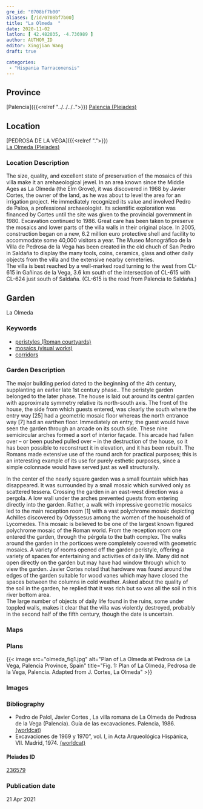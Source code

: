 ```yaml
---
gre_id: "0708bf7b00"
aliases: [/id/0708bf7b00]
title: "La Olmeda  "
date: 2020-11-02
latlon: [ 42.482035, -4.736989 ]
author: AUTHOR_ID
editor: Xingjian Wang
draft: true

categories:
 - "Hispania Tarraconensis"
---
```


## Province

[Palencia]({{<relref "../../../..">}})
[Palencia (Pleiades)](https://pleiades.stoa.org/places/236591)

<!--### Province Description-->


## Location

[PEDROSA DE LA VEGA]({{<relref ".">}}) \
[La Olmeda (Pleiades)](https://pleiades.stoa.org/places/236579)

### Location Description
The size, quality, and excellent state of preservation of the mosaics of this villa make it an arehaeological jewel.  In an area known since the Middle Ages as La Olmeda (the Elm Grove), it was discovered in 1968 by Javier Cortes, the owner of the land, as he was about to level the area for an irrigation project.  He immediately recognized its value and involved Pedro de Paloa, a professional archaeologist. Its scientific exploration was financed by Cortes until the site was given to the provincial government  in 1980.  Excavation continued to 1986.  Great care has been taken to preserve the mosaics and lower parts of the villa walls in their original place.  In 2005, construction began on a new, 6.2 million euro protective shell and facility to accommodate some 40,000 visitors a year.  The Museo Monográfico de la Villa de Pedrosa de la Vega has been created in the old chuch of San Pedro in Saldaña to display the many tools, coins, ceramics, glass and other daily objects from the villa and the extensive nearby cemeteries.  
The villa is best reached by a well-marked road turning to the west from CL-615 in Gañinas de la Vega, 3.6 km south of the intersection of CL-615 with CL-624 just south of Saldaña. (CL-615 is the road from Palencia to Saldaña.)

<!-- LEAVE THIS BLANK FOR NOW -->

<!--## Sublocation-->

<!--
[AREA WITHIN LOCATION, LIKE “PALATINE HILL”](GEOREFERENCE LINK)
A sublocation is any area larger than an individual garden, but located within a location. I would always try to include a link to a controlled vocabulary here if possible. This ID may well be different from the Garden ID, e.g., Pompeii versus a Garden in one of the houses which has its own Pleiades ID.
-->

<!--### Sublocation Description-->

<!-- DESCRIPTION -->

## Garden
La Olmeda  

### Keywords
- [peristyles (Roman courtyards)](http://vocab.getty.edu/page/aat/300080971)
- [mosaics (visual works)](http://vocab.getty.edu/page/aat/300015342)
- [corridors](http://vocab.getty.edu/page/aat/300004294)

### Garden Description
The major building period dated to the beginning of the 4th century, supplanting an earlier late 1st century phase.. The peristyle garden belonged to the later phase.  The house is laid out around its central garden with approximate symmetry relative its north-south axis.  The front of the house, the side from which guests entered, was clearly the south where the entry way [25] had a geometric mosaic floor whereas the north entrance way [7] had an earthen floor.  Immediately on entry, the guest would have seen the garden through an arcade on its south side.  These nine semicircular arches formed a sort of interior façade.  This arcade had fallen over – or been pushed pulled over – in the destruction of the house, so it has been possible to reconstruct it in elevation, and it has been rebuilt.  The Romans made extensive use of the round arch for practical purposes; this is an interesting example of its use for purely esthetic purposes, since a simple colonnade would have served just as well structurally.

In the center of the nearly square garden was a small fountain which has disappeared.  It was surrounded by a small mosaic which survived only as scattered tessera.  Crossing the garden in an east-west direction was a pergola. A low wall under the arches prevented guests from entering directly into the garden.  Rather, a walk with impressive geometric mosaics led to the main reception room [1] with a vast polychrome mosaic depicting Achilles discovered by Odyssesus among the women of the household of Lycomedes. This mosaic is believed to be one of the largest known figured polychrome mosaic of the Roman world. From the reception room one entered the garden, through the pérgola to the bath complex.  The walks around the garden in the porticoes were completely covered with geometric mosaics.  A variety of rooms opened off the garden peristyle, offering a variety of spaces for entertaining and activities of daily life. Many did not open directly on the garden but may have had window through which to view the garden.
Javier Cortes noted that hardware was found around the edges of the garden suitable for wood vanes which may have closed the spaces between the columns in cold weather.  Asked about the quality of the soil in the garden, he replied that it was rich but so was all the soil in this river bottom area.   
The large number of objects of daily life found in the ruins, some under toppled walls, makes it clear that the villa was violently destroyed, probably in the second half of the fifth century, though the date is uncertain.  

### Maps

<!--
{{< figure src="IMG_URL" alt="ALT_TEXT" title="CAPTION" >}}
-->

### Plans

{{< image src="olmeda_fig1.jpg" alt="Plan of La Olmeda at Pedrosa de La Vega, Palencia Province, Spain" title="Fig. 1: Plan of La Olmeda, Pedrosa de la Vega, Palencia.  Adapted from J. Cortes, La Olmeda" >}}

### Images

<!--
{{< figure src="IMG_URL" alt="ALT_TEXT" title="CAPTION" >}}
-->

<!--### Dates-->


### Bibliography
- Pedro de Palol, Javier Cortes , La villa romana de La Olmeda de Pedrosa de la Vega (Palencia). Guía de las excavaciones. Palencia, 1986. [(worldcat)](http://www.worldcat.org/oclc/435246224)
- Excavaciones de 1969 y 1970”, vol. I, in Acta Arqueológica Hispánica, VII. Madrid, 1974. [(worldcat)](http://www.worldcat.org/oclc/183400557)

<!--#### Periodo ID-->

<!-- [PERIODO_ID](https://pleiades.stoa.org/places/PLEIADES_ID) -->

#### Pleiades ID

[236579](https://pleiades.stoa.org/places/236579)

<!--#### TGN ID
[7031751](http://vocab.getty.edu/page/tgn/7031751) -->

<!--### Contributor-->


### Publication date

21 Apr 2021

<!--### Related articles-->

<!-- Links to other related articles. Leave blank for now -->
